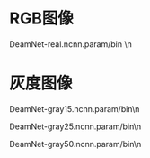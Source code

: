 
# RGB图像 

DeamNet-real.ncnn.param/bin \n

# 灰度图像  

DeamNet-gray15.ncnn.param/bin\n

DeamNet-gray25.ncnn.param/bin\n

DeamNet-gray50.ncnn.param/bin\n
